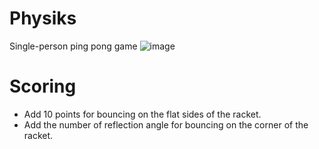 # Physiks
Single-person ping pong game
![image](https://user-images.githubusercontent.com/51294895/141708995-9b646c17-67e9-4abb-8ed2-d35b4ab1c6cd.png)

# Scoring
- Add 10 points for bouncing on the flat sides of the racket.
- Add the number of reflection angle for bouncing on the corner of the racket.
